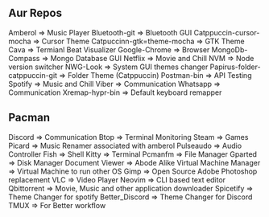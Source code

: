 ## Aur Repos

Amberol => Music Player
Bluetooth-git => Bluetooth GUI
Catppuccin-cursor-mocha => Cursor Theme
Catpuccinn-gtk=theme-mocha => GTK Theme
Cava => Termianl Beat Visualizer
Google-Chrome => Browser
MongoDb-Compass => Mongo Database GUI
Netflix => Movie and Chill
NVM => Node version switcher
NWG-Look => System GUI themes changer
Papirus-folder-catppuccin-git => Folder Theme (Catppuccin)
Postman-bin => API Testing
Spotify => Music and Chill
Viber => Communication
Whatsapp => Communication
Xremap-hypr-bin => Default keyboard remapper

## Pacman

Discord => Communication
Btop => Terminal Monitoring
Steam => Games
Picard => Music Renamer associated with amberol
Pulseaudo => Audio Controller
Fish => Shell
Kitty => Terminal
Pcmanfm => File Manager
Gparted => Disk Manager
Document Viewer => Abode Alike
Virtual Machine Manager => Virtual Machine to run other OS
Gimp => Open Source Adobe Photoshop replacement
VLC => Video Player
Neovim => CLI based text editor
Qbittorrent => Movie, Music and other application downloader
Spicetify => Theme Changer for spotify
Better_Discord => Theme Changer for Discord
TMUX => For Better workflow
